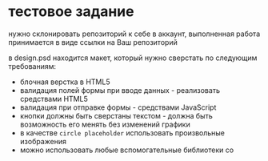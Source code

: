 # тестовое задание

нужно склонировать репозиторий к себе в аккаунт, выполненная работа принимается в виде ссылки на Ваш репозиторий

в design.psd находится макет, который нужно сверстать по следующим требованиям:

* блочная верстка в HTML5
* валидация полей формы при вводе данных - реализовать средствами HTML5
* валидация при отправке формы - средствами JavaScript
* кнопки должны быть сверстаны текстом - должна быть возможность его менять без изменений графики
* в качестве `circle placeholder` использовать произвольные изображения
* можно использовать любые вспомогательные библиотеки
со
